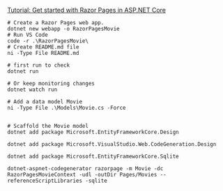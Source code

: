 [Tutorial: Get started with Razor Pages in ASP.NET Core](https://learn.microsoft.com/en-us/aspnet/core/tutorials/razor-pages/razor-pages-start)






```
# Create a Razor Pages web app.
dotnet new webapp -o RazorPagesMovie
# Run VS Code
code -r .\RazorPagesMovie\
# Create README.md file
ni -Type File README.md

# first run to check
dotnet run

# Or keep monitoring changes
dotnet watch run

# Add a data model Movie
ni -Type File .\Models\Movie.cs -Force


# Scaffold the Movie model
dotnet add package Microsoft.EntityFrameworkCore.Design

dotnet add package Microsoft.VisualStudio.Web.CodeGeneration.Design

dotnet add package Microsoft.EntityFrameworkCore.Sqlite

dotnet-aspnet-codegenerator razorpage -m Movie -dc RazorPagesMovieContext -udl -outDir Pages/Movies --referenceScriptLibraries -sqlite

```
